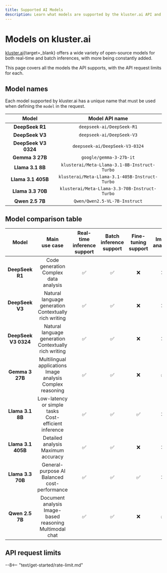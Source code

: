 ```yaml
---
title: Supported AI Models
description: Learn what models are supported by the kluster.ai API and the main characteristics and API request limits for each model for both free and standard tiers.
---
```


# Models on kluster.ai

[kluster.ai](https://kluster.ai){target=\_blank} offers a wide variety of open-source models for both real-time and batch inferences, with more being constantly added.
 
This page covers all the models the API supports, with the API request limits for each.

## Model names

Each model supported by kluster.ai has a unique name that must be used when defining the `model` in the request.

|        Model         |                 Model API name                 |
|:--------------------:|:----------------------------------------------:|
|   **DeepSeek R1**    |           `deepseek-ai/DeepSeek-R1`            |
|   **DeepSeek V3**    |           `deepseek-ai/DeepSeek-V3`            |
| **DeepSeek V3 0324** |         `deepseek-ai/DeepSeek-V3-0324`         |
|   **Gemma 3 27B**    |            `google/gemma-3-27b-it`             |
|   **Llama 3.1 8B**   |  `klusterai/Meta-Llama-3.1-8B-Instruct-Turbo`  |
|  **Llama 3.1 405B**  | `klusterai/Meta-Llama-3.1-405B-Instruct-Turbo` |
|  **Llama 3.3 70B**   | `klusterai/Meta-Llama-3.3-70B-Instruct-Turbo`  |
|   **Qwen 2.5 7B**    |         `Qwen/Qwen2.5-VL-7B-Instruct`          |

## Model comparison table

|        Model         |                         Main<br>use case                         | Real-time<br>inference support | Batch<br>inference support | Fine-tuning<br>support | Image<br>analysis  | Function<br>calling |
|:--------------------:|:----------------------------------------------------------------:|:------------------------------:|:--------------------------:|:----------------------:|:------------------:|:-------------------:|
|   **DeepSeek R1**    |             Code generation<br>Complex data analysis             |       :white_check_mark:       |     :white_check_mark:     |          :x:           |        :x:         |         :x:         |
|   **DeepSeek V3**    |     Natural language generation<br>Contextually rich writing     |       :white_check_mark:       |     :white_check_mark:     |          :x:           |        :x:         |         :x:         |
| **DeepSeek V3 0324** |     Natural language generation<br>Contextually rich writing     |       :white_check_mark:       |     :white_check_mark:     |          :x:           |        :x:         |         :x:         |
|   **Gemma 3 27B**    | Multilingual applications<br>Image analysis<br>Complex reasoning |       :white_check_mark:       |     :white_check_mark:     |          :x:           | :white_check_mark: |         :x:         |
|   **Llama 3.1 8B**   |     Low-latency or simple tasks<br>Cost-efficient inference      |       :white_check_mark:       |     :white_check_mark:     |   :white_check_mark:   |        :x:         | :white_check_mark:  |
|  **Llama 3.1 405B**  |              Detailed analysis<br>Maximum accuracy               |       :white_check_mark:       |     :white_check_mark:     |          :x:           |        :x:         | :white_check_mark:  |
|  **Llama 3.3 70B**   |         General-purpose AI<br>Balanced cost-performance          |       :white_check_mark:       |     :white_check_mark:     |   :white_check_mark:   |        :x:         | :white_check_mark:  |
|   **Qwen 2.5 7B**    |  Document analysis<br>Image-based reasoning<br>Multimodal chat   |       :white_check_mark:       |     :white_check_mark:     |          :x:           | :white_check_mark: |         :x:         |

## API request limits

--8<-- "text/get-started/rate-limit.md"

